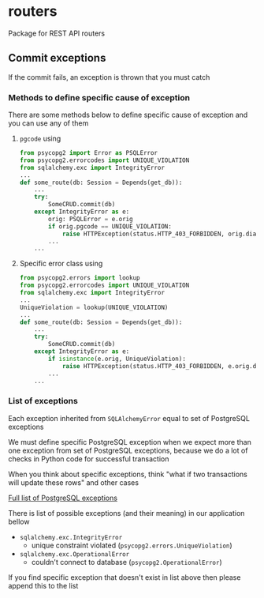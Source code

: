# routers

Package for REST API routers

## Commit exceptions

If the commit fails, an exception is thrown that you must catch

### Methods to define specific cause of exception

There are some methods below to define specific cause of exception and you can use any of them

1. `pgcode` using

    ```python
    from psycopg2 import Error as PSQLError
    from psycopg2.errorcodes import UNIQUE_VIOLATION
    from sqlalchemy.exc import IntegrityError
    ...
    def some_route(db: Session = Depends(get_db)):
        ...
        try:
            SomeCRUD.commit(db)
        except IntegrityError as e:
            orig: PSQLError = e.orig
            if orig.pgcode == UNIQUE_VIOLATION:
                raise HTTPException(status.HTTP_403_FORBIDDEN, orig.diag.message_detail)
            ...
        ...
    ```

2. Specific error class using

    ```python
    from psycopg2.errors import lookup
    from psycopg2.errorcodes import UNIQUE_VIOLATION
    from sqlalchemy.exc import IntegrityError
    ...
    UniqueViolation = lookup(UNIQUE_VIOLATION)
    ...
    def some_route(db: Session = Depends(get_db)):
        ...
        try:
            SomeCRUD.commit(db)
        except IntegrityError as e:
            if isinstance(e.orig, UniqueViolation):
                raise HTTPException(status.HTTP_403_FORBIDDEN, e.orig.diag.message_detail)
            ...
        ...
    ```

### List of exceptions

Each exception inherited from `SQLAlchemyError` equal to set of PostgreSQL exceptions

We must define specific PostgreSQL exception when we expect more than one exception from set of PostgreSQL exceptions, because we do a lot of checks in Python code for successful transaction

When you think about specific exceptions, think "what if two transactions will update these rows" and other cases

[Full list of PostgreSQL exceptions](https://www.psycopg.org/docs/errors.html)

There is list of possible exceptions (and their meaning) in our application bellow

* `sqlalchemy.exc.IntegrityError`
  - unique constraint violated (`psycopg2.errors.UniqueViolation`)
* `sqlalchemy.exc.OperationalError`
  - couldn't connect to database (`psycopg2.OperationalError`)

If you find specific exception that doesn't exist in list above then please append this to the list
